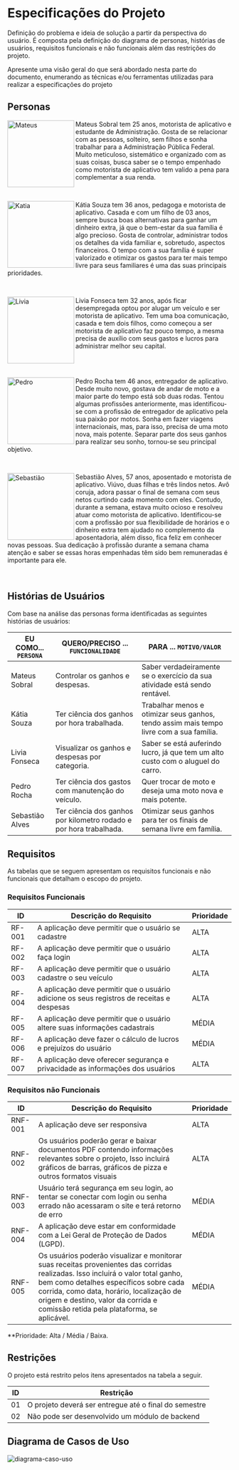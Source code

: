 # Especificações do Projeto

Definição do problema e ideia de solução a partir da perspectiva do usuário. É composta pela definição do  diagrama de personas, histórias de usuários, requisitos funcionais e não funcionais além das restrições do projeto.

Apresente uma visão geral do que será abordado nesta parte do documento, enumerando as técnicas e/ou ferramentas utilizadas para realizar a especificações do projeto

## Personas
<img align="left" height="150" width="150" src="https://github.com/ICEI-PUC-Minas-PMV-ADS/pmv-ads-2024-1-e2-proj-int-t5-managermoney/assets/144256546/202aa74f-133b-428b-9d78-8e9127a21e09" alt="Mateus"> Mateus Sobral tem 25 anos, motorista de aplicativo e estudante de Administração. Gosta de se relacionar com as pessoas, solteiro, sem filhos e sonha trabalhar para a Administração Pública Federal. Muito meticuloso, sistemático e organizado com as suas coisas, busca saber se o tempo empenhado como motorista de aplicativo tem valido a pena para complementar a sua renda.

<br> <!-- Adiciona espaço entre as imagens -->

<img align="left" height="150" width="150" src="https://github.com/ICEI-PUC-Minas-PMV-ADS/pmv-ads-2024-1-e2-proj-int-t5-managermoney/assets/144256546/c9e5f893-c80e-42c0-ba94-7a7b09df4892" alt="Katia"> Kátia Souza tem 36 anos, pedagoga e motorista de aplicativo. Casada e com um filho de 03 anos, sempre busca boas alternativas para ganhar um dinheiro extra, já que o bem-estar da sua família é algo precioso. Gosta de controlar, administrar todos os detalhes da vida familiar e, sobretudo, aspectos financeiros. O tempo com a sua família é super valorizado e otimizar os gastos para ter mais tempo livre para seus familiares é uma das suas principais prioridades.

<br> <!-- Adiciona espaço entre as imagens -->

<img align="left" height="150" width="150" src="https://github.com/ICEI-PUC-Minas-PMV-ADS/pmv-ads-2024-1-e2-proj-int-t5-managermoney/assets/144256546/0c75149d-ca62-46dd-9073-a1fea685f10a" alt="Livia"> Livia Fonseca tem 32 anos, após ficar desempregada optou por alugar um veículo e ser motorista de aplicativo. Tem uma boa comunicação, casada e tem dois filhos, como começou a ser motorista de aplicativo faz pouco tempo, a mesma precisa de auxílio com seus gastos e lucros para administrar melhor seu capital.

<br> <!-- Adiciona espaço entre as imagens -->
<br> <!-- Adiciona espaço entre as imagens -->

<img align="left" height="150" width="150" src="https://github.com/ICEI-PUC-Minas-PMV-ADS/pmv-ads-2024-1-e2-proj-int-t5-managermoney/assets/144256546/58c747a2-3e7a-4e27-a961-daea4b33eeb5" alt="Pedro"> Pedro Rocha tem 46 anos, entregador de aplicativo. Desde muito novo, gostava de andar de moto e a maior parte do tempo está sob duas rodas. Tentou algumas profissões anteriormente, mas identificou-se com a profissão de entregador de aplicativo pela sua paixão por motos. Sonha em fazer viagens internacionais, mas, para isso, precisa de uma moto nova, mais potente. Separar parte dos seus ganhos para realizar seu sonho, tornou-se seu principal objetivo.

<br> <!-- Adiciona espaço entre as imagens -->

<img align="left" height="150" width="150" src="https://github.com/ICEI-PUC-Minas-PMV-ADS/pmv-ads-2024-1-e2-proj-int-t5-managermoney/assets/144256546/0ac68105-2561-4747-9767-18562918d7e8" alt="Sebastião"> Sebastião Alves, 57 anos, aposentado e motorista de aplicativo. Viúvo, duas filhas e três lindos netos. Avô coruja, adora passar o final de semana com seus netos curtindo cada momento com eles. Contudo, durante a semana, estava muito ocioso e resolveu atuar como motorista de aplicativo. Identificou-se com a profissão por sua flexibilidade de horários e o dinheiro extra tem ajudado no complemento da aposentadoria, além disso, fica feliz em conhecer novas pessoas. Sua dedicação à profissão durante a semana chama atenção e saber se essas horas empenhadas têm sido bem remuneradas é importante para ele.

<br> <!-- Adiciona espaço entre as imagens -->

## Histórias de Usuários

Com base na análise das personas forma identificadas as seguintes histórias de usuários:

|EU COMO... `PERSONA`| QUERO/PRECISO ... `FUNCIONALIDADE` |PARA ... `MOTIVO/VALOR`                 |
|--------------------|------------------------------------|----------------------------------------|
|Mateus Sobral       | Controlar os ganhos e despesas.     | Saber verdadeiramente se o exercício da sua atividade está sendo rentável.|
|Kátia Souza         | Ter ciência dos ganhos por hora trabalhada.     | Trabalhar menos e otimizar seus ganhos, tendo assim mais tempo livre com a sua família.|
|Livia Fonseca  | Visualizar os ganhos e despesas por categoria.     | Saber se está auferindo lucro, já que tem um alto custo com o aluguel do carro.|
|Pedro Rocha    | Ter ciência dos gastos com manutenção do veículo.     | Quer trocar de moto e deseja uma moto nova e mais potente.|
|Sebastião Alves     | Ter ciência dos ganhos por kilometro rodado e por hora trabalhada.     | Otimizar seus ganhos para ter os finais de semana livre em família.|

## Requisitos

As tabelas que se seguem apresentam os requisitos funcionais e não funcionais que detalham o escopo do projeto.

### Requisitos Funcionais

|ID    | Descrição do Requisito  | Prioridade |
|------|-----------------------------------------|----|
|RF-001| A aplicação deve permitir que o usuário se cadastre | ALTA | 
|RF-002| A aplicação deve permitir que o usuário faça login | ALTA | 
|RF-003| A aplicação deve permitir que o usuário cadastre o seu veículo | ALTA |
|RF-004| A aplicação deve permitir que o usuário adicione os seus registros de receitas e despesas | ALTA |
|RF-005| A aplicação deve permitir que o usuário altere suas informações cadastrais | MÉDIA |
|RF-006| A aplicação deve fazer o cálculo de lucros e prejuízos do usuário | MÉDIA |
|RF-007| A aplicação deve oferecer segurança e privacidade as informações dos usuários | ALTA |

### Requisitos não Funcionais

|ID     | Descrição do Requisito  |Prioridade |
|-------|-------------------------|----|
|RNF-001| A aplicação deve ser responsiva | ALTA | 
|RNF-002| Os usuários poderão gerar e baixar documentos PDF contendo informações relevantes sobre o projeto, Isso incluirá gráficos de barras, gráficos de pizza e outros formatos visuais  | ALTA | 
|RNF-003| Usuário terá segurança em seu login, ao tentar se conectar com login ou senha errado não acessaram o site e terá retorno de erro | MÉDIA | 
|RNF-004| A aplicação deve estar em conformidade com a Lei Geral de Proteção de Dados (LGPD).| MÉDIA |
|RNF-005| Os usuários poderão visualizar e monitorar suas receitas provenientes das corridas realizadas. Isso incluirá o valor total ganho, bem como detalhes específicos sobre cada corrida, como data, horário, localização de origem e destino, valor da corrida e comissão retida pela plataforma, se aplicável.| MÉDIA |




**Prioridade: Alta / Média / Baixa. 

## Restrições

O projeto está restrito pelos itens apresentados na tabela a seguir.

|ID| Restrição                                             |
|--|-------------------------------------------------------|
|01| O projeto deverá ser entregue até o final do semestre |
|02| Não pode ser desenvolvido um módulo de backend        |


## Diagrama de Casos de Uso

![diagrama-caso-uso](https://github.com/ICEI-PUC-Minas-PMV-ADS/pmv-ads-2024-1-e2-proj-int-t5-managermoney/assets/146676562/8cd57e12-34e7-4edf-b671-b24c52738e21)

